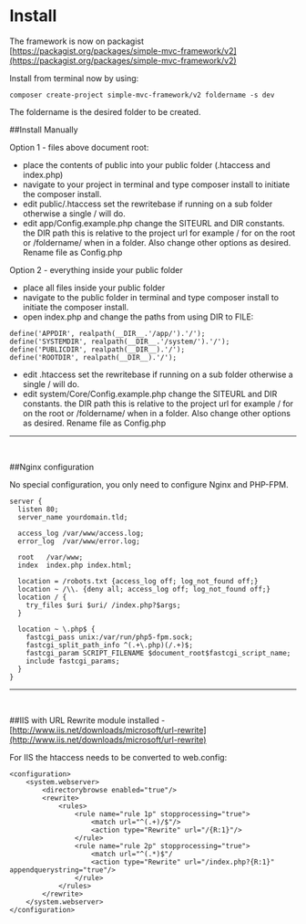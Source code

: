 # Install

The framework is now on packagist [https://packagist.org/packages/simple-mvc-framework/v2](https://packagist.org/packages/simple-mvc-framework/v2)

Install from terminal now by using:

````
composer create-project simple-mvc-framework/v2 foldername -s dev  
````

The foldername is the desired folder to be created.
<br>

##Install Manually

Option 1 - files above document root:

* place the contents of public into your public folder (.htaccess and index.php)
* navigate to your project in terminal and type composer install to initiate the composer install.
* edit public/.htaccess set the rewritebase if running on a sub folder otherwise a single / will do.
* edit app/Config.example.php change the SITEURL and DIR constants. the DIR path this is relative to the project url for example / for on the root or /foldername/ when in a folder. Also change other options as desired. Rename file as Config.php

Option 2 - everything inside your public folder

* place all files inside your public folder 
* navigate to the public folder in terminal and type composer install to initiate the composer install.
* open index.php and change the paths from using DIR to FILE:

````
define('APPDIR', realpath(__DIR__.'/app/').'/');
define('SYSTEMDIR', realpath(__DIR__.'/system/').'/');
define('PUBLICDIR', realpath(__DIR__).'/');
define('ROOTDIR', realpath(__DIR__).'/');
````

* edit .htaccess set the rewritebase if running on a sub folder otherwise a single / will do.
* edit system/Core/Config.example.php change the SITEURL and DIR constants. the DIR path this is relative to the project url for example / for on the root or /foldername/ when in a folder. Also change other options as desired. Rename file as Config.php

---
<br>

##Nginx configuration

No special configuration, you only need to configure Nginx and PHP-FPM.

````
server {  
  listen 80;
  server_name yourdomain.tld;

  access_log /var/www/access.log;
  error_log  /var/www/error.log;

  root   /var/www;
  index  index.php index.html;

  location = /robots.txt {access_log off; log_not_found off;}
  location ~ /\\. {deny all; access_log off; log_not_found off;}
  location / {
    try_files $uri $uri/ /index.php?$args;
  }

  location ~ \.php$ {
    fastcgi_pass unix:/var/run/php5-fpm.sock;
    fastcgi_split_path_info ^(.+\.php)(/.+)$;
    fastcgi_param SCRIPT_FILENAME $document_root$fastcgi_script_name;
    include fastcgi_params;
  }
}
````
  
---
<br>

##IIS with URL Rewrite module installed - [http://www.iis.net/downloads/microsoft/url-rewrite](http://www.iis.net/downloads/microsoft/url-rewrite)  

For IIS the htaccess needs to be converted to web.config:  

````
<configuration>
    <system.webserver>
        <directorybrowse enabled="true"/>
	    <rewrite>
	    	<rules>
	    		<rule name="rule 1p" stopprocessing="true">
					<match url="^(.+)/$"/>
					<action type="Rewrite" url="/{R:1}"/>
				</rule>
				<rule name="rule 2p" stopprocessing="true">
					<match url="^(.*)$"/
					<action type="Rewrite" url="/index.php?{R:1}" appendquerystring="true"/>
				</rule>
			</rules>
		</rewrite>
	</system.webserver>
</configuration>
````
